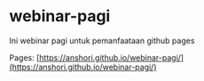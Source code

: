 # webinar-pagi
Ini webinar pagi untuk pemanfaataan github pages

Pages: [https://anshori.github.io/webinar-pagi/](https://anshori.github.io/webinar-pagi/)
